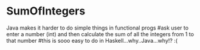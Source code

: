 # SumOfIntegers
Java makes it harder to do simple things in functional progs
#ask user to enter a number (int) and then calculate the sum of all the integers from 1 to that number
#this is sooo easy to do in Haskell...why..Java...why!? :(
